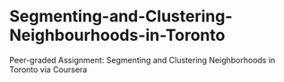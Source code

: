 # Segmenting-and-Clustering-Neighbourhoods-in-Toronto
Peer-graded Assignment: Segmenting and Clustering Neighborhoods in Toronto via Coursera
